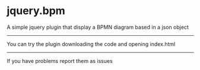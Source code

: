 jquery.bpm
==========

A simple jquery plugin that display a BPMN diagram based in a json object

---------------------------------------------------------------------------------

You can try the plugin downloading the code and opening index.html

---------------------------------------------------------------------------------

If you have problems report them as issues
